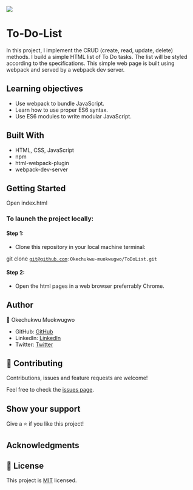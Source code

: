 ![](https://img.shields.io/badge/Microverse-blueviolet)

# To-Do-List
In this project, I implement the CRUD (create, read, update, delete) methods. I build a simple HTML list of To Do tasks. The list will be styled according to the specifications. This simple web page is built using webpack and served by a webpack dev server.

 ## Learning objectives
- Use webpack to bundle JavaScript.
- Learn how to use proper ES6 syntax.
- Use ES6 modules to write modular JavaScript.

## Built With

- HTML, CSS, JavaScript
- npm
- html-webpack-plugin
- webpack-dev-server


## Getting Started
Open index.html

### To launch the project locally:

#### Step 1:
- Clone this repository in your local machine terminal:

git clone <code>git@github.com:Okechukwu-muokwugwo/ToDoList.git</code>

#### Step 2:

- Open the html pages in a web browser preferrably Chrome.

## Author

👤 Okechukwu Muokwugwo

- GitHub: [GitHub](https://github.com/Okechukwu-muokwugwo)
- LinkedIn: [LinkedIn](https://www.linkedin.com/in/okeimuokwugwo/)
- Twitter: [Twitter](https://twitter.com/excel4eva)


## 🤝 Contributing

Contributions, issues and feature requests are welcome!

Feel free to check the [issues page](../../issues/).


## Show your support

Give a ⭐️ if you like this project!

## Acknowledgments

## 📝 License

This project is [MIT](./LICENSE.md) licensed.
